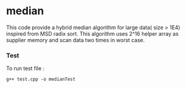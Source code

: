 # median
This code provide a hybrid median algorithm for large data( size > 1E4) inspired from MSD radix sort.
This algorithm uses 2^16 helper array as supplier memory and scan data two times in worst case.

### Test
To run test file :
```
g++ test.cpp -o medianTest
```

